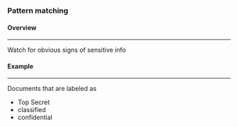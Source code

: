 ### **Pattern matching**

#### Overview
---
Watch for obvious signs of sensitive info 

#### Example 
---
Documents that are labeled as 
- Top Secret 
- classified 
- confidential 


